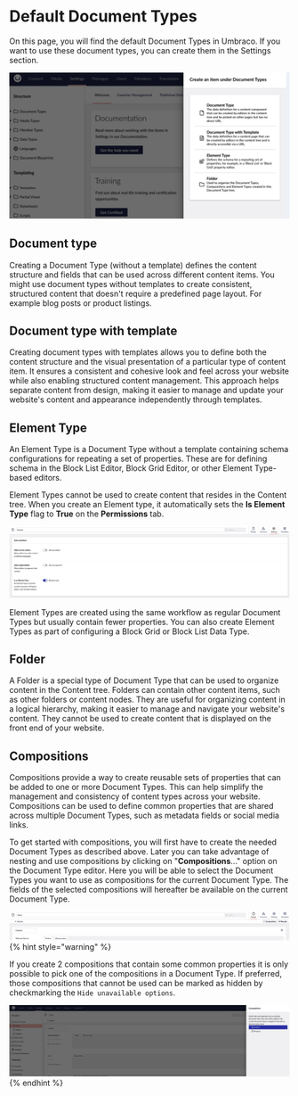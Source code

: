 # Default Document Types

On this page, you will find the default Document Types in Umbraco. If you want to use these document types, you can create them in the Settings section.

![Create Document Type](/15/umbraco-cms/fundamentals/data/images/CreateDoctype.png)

## Document type

Creating a Document Type (without a template) defines the content structure and fields that can be used across different content items. You might use document types without templates to create consistent, structured content that doesn't require a predefined page layout. For example blog posts or product listings.

## Document type with template

Creating document types with templates allows you to define both the content structure and the visual presentation of a particular type of content item. It ensures a consistent and cohesive look and feel across your website while also enabling structured content management. This approach helps separate content from design, making it easier to manage and update your website's content and appearance independently through templates.

## Element Type

An Element Type is a Document Type without a template containing schema configurations for repeating a set of properties. These are for defining schema in the Block List Editor, Block Grid Editor, or other Element Type-based editors.

Element Types cannot be used to create content that resides in the Content tree. When you create an Element type, it automatically sets the **Is Element Type** flag to **True** on the **Permissions** tab.

![Element type](/15/umbraco-cms/fundamentals/data/images/element-type.png)

Element Types are created using the same workflow as regular Document Types but usually contain fewer properties. You can also create Element Types as part of configuring a Block Grid or Block List Data Type.

## Folder

A Folder is a special type of Document Type that can be used to organize content in the Content tree. Folders can contain other content items, such as other folders or content nodes. They are useful for organizing content in a logical hierarchy, making it easier to manage and navigate your website's content. They cannot be used to create content that is displayed on the front end of your website.

## Compositions

Compositions provide a way to create reusable sets of properties that can be added to one or more Document Types. This can help simplify the management and consistency of content types across your website. Compositions can be used to define common properties that are shared across multiple Document Types, such as metadata fields or social media links.

To get started with compositions, you will first have to create the needed Document Types as described above. Later you can take advantage of nesting and use compositions by clicking on "**Compositions**..." option on the Document Type editor. Here you will be able to select the Document Types you want to use as compositions for the current Document Type. The fields of the selected compositions will hereafter be available on the current Document Type.

![Create group](/15/umbraco-cms/fundamentals/data/images/createGroup_new.png)
{% hint style="warning" %}

If you create 2 compositions that contain some common properties it is only possible to pick one of the compositions in a Document Type. If preferred, those compositions that cannot be used can be marked as hidden by checkmarking the `Hide unavailable options`.

![Composition](/15/umbraco-cms/fundamentals/data/images/composition.png)
{% endhint %}
